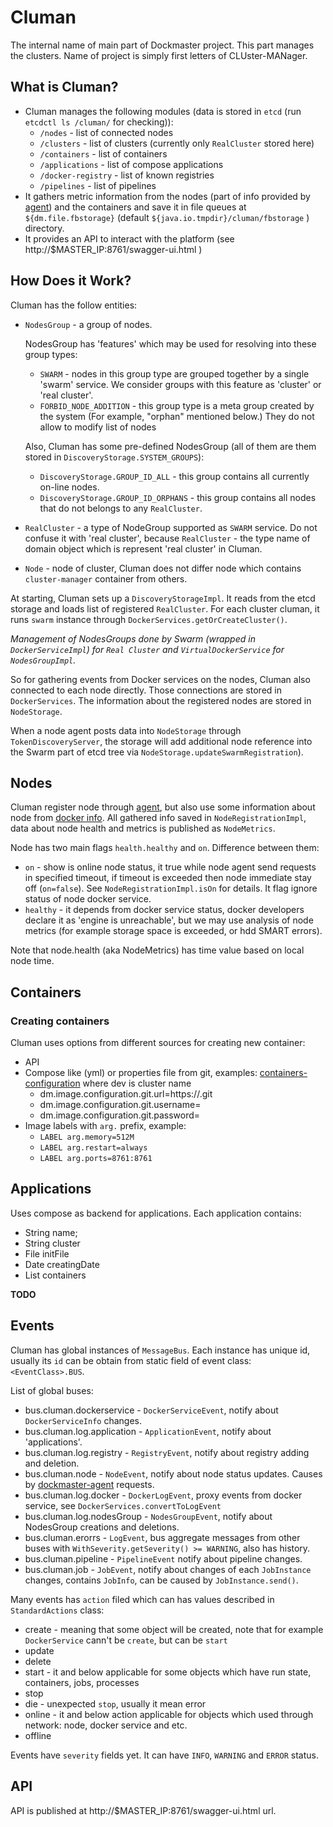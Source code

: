 # Cluman #

The internal name of main part of Dockmaster project. This part manages the clusters.
Name of project is simply first letters of CLUster-MANager.

## What is Cluman? ##

* Cluman manages the following modules (data is stored in `etcd` (run `etcdctl ls /cluman/` for checking)):
    * `/nodes` - list of connected nodes
    * `/clusters` - list of clusters (currently only `RealCluster` stored here)
    * `/containers` - list of containers
    * `/applications` - list of compose applications 
    * `/docker-registry` - list of known registries
    * `/pipelines` - list of pipelines
* It gathers metric information from the nodes (part of info provided by [agent](agent.md)) and the containers 
and save it in file queues at `${dm.file.fbstorage}` (default `${java.io.tmpdir}/cluman/fbstorage` ) directory. 
* It provides an API to interact with the platform (see http://$MASTER_IP:8761/swagger-ui.html )

## How Does it Work? ##

Cluman has the follow entities:

* `NodesGroup` - a group of nodes. 
 
    NodesGroup has 'features' which may be used for resolving into these group types:

    * `SWARM` - nodes in this group type are grouped together by a single 'swarm' service. We consider groups with this feature as 'cluster' or 
'real cluster'.
    * `FORBID_NODE_ADDITION` - this group type is a meta group created by the system (For example, "orphan" mentioned below.) They do not allow to modify list of nodes

    Also, Cluman has some pre-defined NodesGroup (all of them are them stored in `DiscoveryStorage.SYSTEM_GROUPS`):

    * `DiscoveryStorage.GROUP_ID_ALL` - this group contains all currently on-line nodes.
    * `DiscoveryStorage.GROUP_ID_ORPHANS` - this group contains all nodes that do not belongs to any `RealCluster`. 
    
* `RealCluster` - a type of NodeGroup supported as `SWARM` service. Do not confuse it with 'real cluster', because 
`RealCluster` - the type name of domain object which is represent 'real cluster' in Cluman.  
* `Node` - node of cluster, Cluman does not differ node which contains `cluster-manager` container from others.

At starting, Cluman sets up a `DiscoveryStorageImpl`. It reads from the etcd storage and loads list of registered `RealCluster`. 
For each cluster cluman, it runs `swarm` instance through `DockerServices.getOrCreateCluster()`. 

_Management of NodesGroups done by Swarm (wrapped in `DockerServiceImpl`) for `Real Cluster` 
and `VirtualDockerService` for `NodesGroupImpl`._ 

So for gathering events from Docker services on the nodes, Cluman also connected to each node directly. Those connections are
stored in `DockerServices`. The information about the registered nodes are stored in `NodeStorage`. 

When a node agent posts data into `NodeStorage` through `TokenDiscoveryServer`, the storage will add additional node reference into the
Swarm part of etcd tree via `NodeStorage.updateSwarmRegistration`).

## Nodes ##

Cluman register node through [agent](agent.md), but also use some information about node from [docker info](https://docs.docker.com/engine/reference/api/docker_remote_api_v1.21/#/display-system-wide-information).
All gathered info saved in `NodeRegistrationImpl`, data about node health and metrics is published as `NodeMetrics`.

Node has two main flags `health.healthy` and `on`. Difference between them:
   
   * `on` - show is online node status, it true while node agent send requests in specified timeout, if timeout is exceeded 
   then node immediate stay off (`on=false`). See `NodeRegistrationImpl.isOn` for details. It flag ignore status of 
   node docker service.  
   * `healthy` - it depends from docker service status,  docker developers declare it as 'engine is unreachable', but 
     we may use analysis of node metrics (for example storage space is exceeded, or hdd SMART errors).
     
Note that node.health (aka NodeMetrics) has time value based on local node time.

## Containers ##
### Creating containers ###
Cluman uses options from different sources for creating new container:

* API
* Compose like (yml) or properties file from git, examples: [containers-configuration](https://bitbucket.org/codeabovelab/containers-configuration/src/13a21fcf8057?at=master) where dev is cluster name
    * dm.image.configuration.git.url=https://<url>.git
    * dm.image.configuration.git.username=<username>
    * dm.image.configuration.git.password=<password>
* Image labels with `arg.` prefix, example:
    * `LABEL arg.memory=512M`
    * `LABEL arg.restart=always`
    * `LABEL arg.ports=8761:8761`

## Applications ##
Uses compose as backend for applications. 
Each application contains:

* String name;
* String cluster
* File initFile
* Date creatingDate
* List containers

**TODO**

## Events ##

Cluman has global instances of `MessageBus`. Each instance has unique id, usually its `id` can be obtain from
static field of event class: `<EventClass>.BUS`. 

List of global buses:

* bus.cluman.dockerservice - `DockerServiceEvent`, notify about `DockerServiceInfo` changes. 
* bus.cluman.log.application - `ApplicationEvent`, notify about 'applications'.
* bus.cluman.log.registry - `RegistryEvent`, notify about registry adding and deletion. 
* bus.cluman.node - `NodeEvent`, notify about node status updates. Causes by [dockmaster-agent](agent.md) requests.
* bus.cluman.log.docker - `DockerLogEvent`, proxy events from docker service, see `DockerServices.convertToLogEvent`
* bus.cluman.log.nodesGroup - `NodesGroupEvent`, notify about NodesGroup creations and deletions.
* bus.cluman.erorrs - `LogEvent`, bus aggregate messages from other buses with `WithSeverity.getSeverity() >= WARNING`,
 also has history. 
* bus.cluman.pipeline - `PipelineEvent` notify about pipeline changes.
* bus.cluman.job - `JobEvent`, notify about changes of each `JobInstance` changes, contains `JobInfo`, can be caused by
   `JobInstance.send()`.

Many events has `action` filed which can has values described in `StandardActions` class:

* create - meaning that some object will be created, note that for example `DockerService` cann't be `create`, but can be `start` 
* update 
* delete
* start - it and below applicable for some objects which have run state, containers, jobs, processes  
* stop
* die - unexpected `stop`, usually it mean error
* online - it and below action applicable for objects which used through network: node, docker service and etc.
* offline

Events have `severity` fields yet. It can have `INFO`, `WARNING` and `ERROR` status. 

## API ##

API is published at http://$MASTER_IP:8761/swagger-ui.html url.